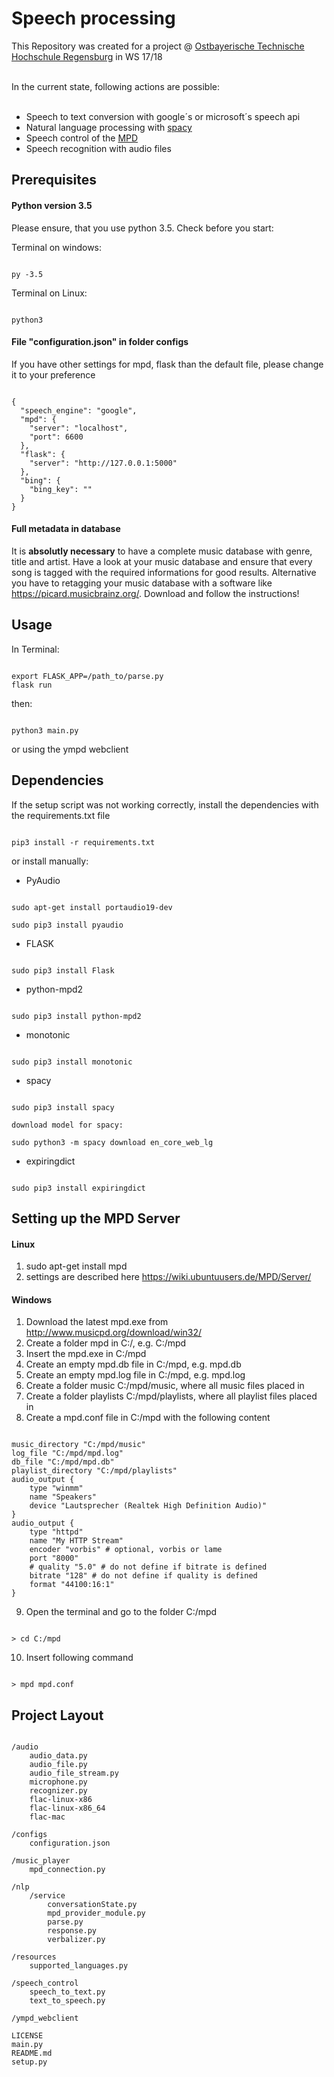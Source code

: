 # Speech processing

This Repository was created for a project @ [Ostbayerische Technische Hochschule Regensburg](https://www.oth-regensburg.de/) in WS 17/18

<br>
In the current state, following actions are possible:
<br><br>

- Speech to text conversion with google´s or microsoft´s speech api
- Natural language processing with [spacy](https://spacy.io/)
- Speech control of the [MPD](https://www.musicpd.org/)
- Speech recognition with audio files

## Prerequisites
#### Python version 3.5
Please ensure, that you use python 3.5. Check before you start:

Terminal on windows:
<pre><code>
py -3.5
</pre></code>
Terminal on Linux:
<pre><code>
python3
</pre></code>

#### File "configuration.json" in folder configs
If you have other settings for mpd, flask than the default file, please change it to
your preference
<pre><code>
{
  "speech_engine": "google",
  "mpd": {
    "server": "localhost",
    "port": 6600
  },
  "flask": {
    "server": "http://127.0.0.1:5000"
  },
  "bing": {
    "bing_key": ""
  }
}
</pre></code>

#### Full metadata in database

It is **absolutly necessary** to have a complete music database with genre, title
and artist. Have a look at your music database and ensure that every song
is tagged with the required informations for good results. Alternative you have
to retagging your music database with a software like https://picard.musicbrainz.org/.
Download and follow the instructions!

## Usage
In Terminal:
<pre><code>
export FLASK_APP=/path_to/parse.py
flask run
</pre></code>
then:
<pre><code>
python3 main.py
</pre></code>
or using the ympd webclient

## Dependencies

If the setup script was not working correctly, install the dependencies with
the requirements.txt file
<pre><code>
pip3 install -r requirements.txt
</pre></code>

or install manually:

- PyAudio
<pre><code>
sudo apt-get install portaudio19-dev

sudo pip3 install pyaudio
</pre></code>
- FLASK
<pre><code>
sudo pip3 install Flask
</pre></code>

- python-mpd2
<pre><code>
sudo pip3 install python-mpd2
</pre></code>
- monotonic
<pre><code>
sudo pip3 install monotonic
</pre></code>
- spacy
<pre><code>
sudo pip3 install spacy

download model for spacy:

sudo python3 -m spacy download en_core_web_lg
</pre></code>
- expiringdict
<pre><code>
sudo pip3 install expiringdict
</pre></code>

## Setting up the MPD Server
#### Linux
1. sudo apt-get install mpd
2. settings are described here https://wiki.ubuntuusers.de/MPD/Server/

#### Windows
1. Download the latest mpd.exe from http://www.musicpd.org/download/win32/
2. Create a folder mpd in C:/, e.g. C:/mpd
3. Insert the mpd.exe in C:/mpd
4. Create an empty mpd.db file in C:/mpd, e.g. mpd.db
5. Create an empty mpd.log file in C:/mpd, e.g. mpd.log
6. Create a folder music C:/mpd/music, where all music files placed in
7. Create a folder playlists C:/mpd/playlists, where all playlist files placed in
8. Create a mpd.conf file in C:/mpd with the following content
<pre><code>
music_directory "C:/mpd/music"
log_file "C:/mpd/mpd.log"
db_file "C:/mpd/mpd.db"
playlist_directory "C:/mpd/playlists"
audio_output {
    type "winmm"
    name "Speakers"
    device "Lautsprecher (Realtek High Definition Audio)"
}
audio_output {
    type "httpd"
    name "My HTTP Stream"
    encoder "vorbis" # optional, vorbis or lame
    port "8000"
    # quality "5.0" # do not define if bitrate is defined
    bitrate "128" # do not define if quality is defined
    format "44100:16:1"
}
</pre></code>
9. Open the terminal and go to the folder C:/mpd
<pre><code>
> cd C:/mpd
</pre></code>
10. Insert following command
<pre><code>
> mpd mpd.conf
</pre></code>


## Project Layout
<pre><code>
/audio
    audio_data.py
    audio_file.py
    audio_file_stream.py
    microphone.py
    recognizer.py
    flac-linux-x86
    flac-linux-x86_64
    flac-mac

/configs
    configuration.json

/music_player
    mpd_connection.py

/nlp
    /service
        conversationState.py
        mpd_provider_module.py
        parse.py
        response.py
        verbalizer.py

/resources
    supported_languages.py

/speech_control
    speech_to_text.py
    text_to_speech.py

/ympd_webclient

LICENSE
main.py
README.md
setup.py
</pre></code>
